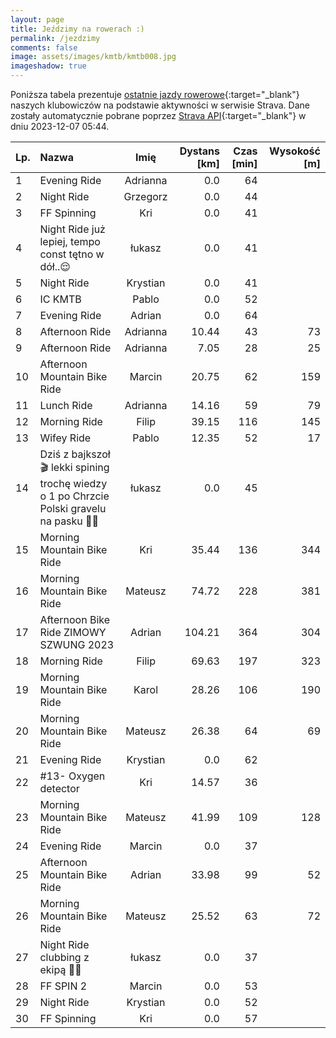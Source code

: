 ```yaml
---
layout: page
title: Jeździmy na rowerach :)
permalink: /jezdzimy
comments: false
image: assets/images/kmtb/kmtb008.jpg
imageshadow: true
---
```


Poniższa tabela prezentuje [ostatnie jazdy rowerowe](https://www.strava.com/clubs/336381){:target="_blank"} naszych klubowiczów na podstawie aktywności w serwisie Strava. Dane zostały automatycznie pobrane poprzez [Strava API](https://developers.strava.com/docs/reference/#api-Clubs-getClubActivitiesById){:target="_blank"} w dniu 2023-12-07 05:44.

Lp. | Nazwa | Imię | Dystans [km] | Czas [min] | Wysokość [m]
:--- | :--- | :---: | ---: | ---: | ---:
1|Evening Ride|Adrianna|0.0|64|
2|Night Ride|Grzegorz|0.0|44|
3|FF Spinning|Kri|0.0|41|
4|Night Ride już lepiej, tempo const tętno w dół..😌|łukasz|0.0|41|
5|Night Ride|Krystian|0.0|41|
6|IC KMTB|Pablo|0.0|52|
7|Evening Ride|Adrian|0.0|64|
8|Afternoon Ride|Adrianna|10.44|43|73
9|Afternoon Ride|Adrianna|7.05|28|25
10|Afternoon Mountain Bike Ride|Marcin|20.75|62|159
11|Lunch Ride|Adrianna|14.16|59|79
12|Morning Ride|Filip|39.15|116|145
13|Wifey Ride|Pablo|12.35|52|17
14|Dziś z bajkszoł🎬 lekki spining trochę wiedzy o 1 po Chrzcie Polski gravelu na  pasku 🙆🤠|łukasz|0.0|45|
15|Morning Mountain Bike Ride|Kri|35.44|136|344
16|Morning Mountain Bike Ride|Mateusz|74.72|228|381
17|Afternoon Bike Ride ZIMOWY SZWUNG 2023|Adrian|104.21|364|304
18|Morning Ride|Filip|69.63|197|323
19|Morning Mountain Bike Ride|Karol|28.26|106|190
20|Morning Mountain Bike Ride|Mateusz|26.38|64|69
21|Evening Ride|Krystian|0.0|62|
22|#13- Oxygen detector|Kri|14.57|36|
23|Morning Mountain Bike Ride|Mateusz|41.99|109|128
24|Evening Ride|Marcin|0.0|37|
25|Afternoon Mountain Bike Ride|Adrian|33.98|99|52
26|Morning Mountain Bike Ride|Mateusz|25.52|63|72
27|Night Ride clubbing z ekipą 🚴🪩|łukasz|0.0|37|
28|FF SPIN 2|Marcin|0.0|53|
29|Night Ride|Krystian|0.0|52|
30|FF Spinning|Kri|0.0|57|
